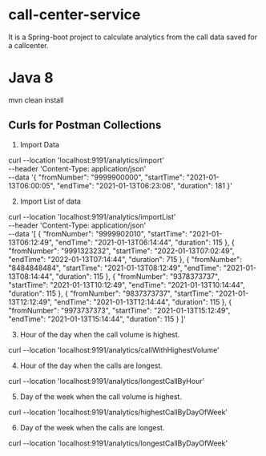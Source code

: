 # call-center-service
It is a Spring-boot project to calculate analytics from the call data saved for a callcenter.

# Java 8

mvn clean install

Curls for Postman Collections
-------------------------------

1. Import Data

curl --location 'localhost:9191/analytics/import' \
--header 'Content-Type: application/json' \
--data '{
"fromNumber": "9999900000",
"startTime": "2021-01-13T06:00:05",
"endTime": "2021-01-13T06:23:06",
"duration": 181
}'

2. Import List of data

curl --location 'localhost:9191/analytics/importList' \
--header 'Content-Type: application/json' \
--data '[
{
"fromNumber": "9999902010",
"startTime": "2021-01-13T06:12:49",
"endTime": "2021-01-13T06:14:44",
"duration": 115
},
{
"fromNumber": "9991323232",
"startTime": "2022-01-13T07:02:49",
"endTime": "2022-01-13T07:14:44",
"duration": 715
},
{
"fromNumber": "8484848484",
"startTime": "2021-01-13T08:12:49",
"endTime": "2021-01-13T08:14:44",
"duration": 115
},
{
"fromNumber": "9378373737",
"startTime": "2021-01-13T10:12:49",
"endTime": "2021-01-13T10:14:44",
"duration": 115
},
{
"fromNumber": "9837373737",
"startTime": "2021-01-13T12:12:49",
"endTime": "2021-01-13T12:14:44",
"duration": 115
},
{
"fromNumber": "9973737373",
"startTime": "2021-01-13T15:12:49",
"endTime": "2021-01-13T15:14:44",
"duration": 115
}
]'

3. Hour of the day when the call volume is highest.

curl --location 'localhost:9191/analytics/callWithHighestVolume'

4. Hour of the day when the calls are longest.

curl --location 'localhost:9191/analytics/longestCallByHour'

5. Day of the week when the call volume is highest.

curl --location 'localhost:9191/analytics/highestCallByDayOfWeek'

6. Day of the week when the calls are longest.

curl --location 'localhost:9191/analytics/longestCallByDayOfWeek'

